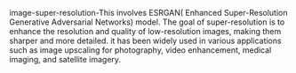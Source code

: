 image-super-resolution-This involves ESRGAN( Enhanced Super-Resolution Generative Adversarial Networks) model. The goal of super-resolution is to enhance the resolution and quality of low-resolution images, making them sharper and more detailed. it has been widely used in various applications such as image upscaling for photography, video enhancement, medical imaging, and satellite imagery.

